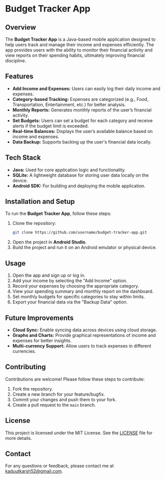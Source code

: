 # Budget Tracker App

## Overview
The **Budget Tracker App** is a Java-based mobile application designed to help users track and manage their income and expenses efficiently. The app provides users with the ability to monitor their financial activity and view reports on their spending habits, ultimately improving financial discipline.

## Features
- **Add Income and Expenses:** Users can easily log their daily income and expenses.
- **Category-based Tracking:** Expenses are categorized (e.g., Food, Transportation, Entertainment, etc.) for better analysis.
- **Monthly Reports:** Generates monthly reports of the user’s financial activity.
- **Set Budgets:** Users can set a budget for each category and receive alerts if the budget limit is exceeded.
- **Real-time Balances:** Displays the user’s available balance based on income and expenses.
- **Data Backup:** Supports backing up the user's financial data locally.

## Tech Stack
- **Java:** Used for core application logic and functionality.
- **SQLite:** A lightweight database for storing user data locally on the device.
- **Android SDK:** For building and deploying the mobile application.
  
## Installation and Setup
To run the **Budget Tracker App**, follow these steps:
1. Clone the repository:
    ```bash
    git clone https://github.com/username/budget-tracker-app.git
    ```
2. Open the project in **Android Studio**.
3. Build the project and run it on an Android emulator or physical device.

## Usage
1. Open the app and sign up or log in.
2. Add your income by selecting the "Add Income" option.
3. Record your expenses by choosing the appropriate category.
4. View your spending summary and monthly report on the dashboard.
5. Set monthly budgets for specific categories to stay within limits.
6. Export your financial data via the "Backup Data" option.

## Future Improvements
- **Cloud Sync:** Enable syncing data across devices using cloud storage.
- **Graphs and Charts:** Provide graphical representations of income and expenses for better insights.
- **Multi-currency Support:** Allow users to track expenses in different currencies.

## Contributing
Contributions are welcome! Please follow these steps to contribute:
1. Fork the repository.
2. Create a new branch for your feature/bugfix.
3. Commit your changes and push them to your fork.
4. Create a pull request to the `main` branch.

## License
This project is licensed under the MIT License. See the [LICENSE](LICENSE) file for more details.

## Contact
For any questions or feedback, please contact me at [kaduutkarsh52@gmail.com](mailto:kaduutkarsh52@gmail.com).
